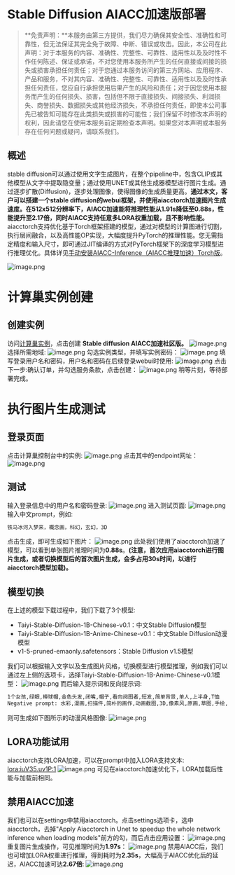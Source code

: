 # Stable Diffusion AIACC加速版部署

>**免责声明：**本服务由第三方提供，我们尽力确保其安全性、准确性和可靠性，但无法保证其完全免于故障、中断、错误或攻击。因此，本公司在此声明：对于本服务的内容、准确性、完整性、可靠性、适用性以及及时性不作任何陈述、保证或承诺，不对您使用本服务所产生的任何直接或间接的损失或损害承担任何责任；对于您通过本服务访问的第三方网站、应用程序、产品和服务，不对其内容、准确性、完整性、可靠性、适用性以及及时性承担任何责任，您应自行承担使用后果产生的风险和责任；对于因您使用本服务而产生的任何损失、损害，包括但不限于直接损失、间接损失、利润损失、商誉损失、数据损失或其他经济损失，不承担任何责任，即使本公司事先已被告知可能存在此类损失或损害的可能性；我们保留不时修改本声明的权利，因此请您在使用本服务前定期检查本声明。如果您对本声明或本服务存在任何问题或疑问，请联系我们。

## 概述
stable diffusion可以通过使用文字生成图片，在整个pipeline中，包含CLIP或其他模型从文字中提取隐变量；通过使用UNET或其他生成器模型进行图片生成。通过逐步扩散(Diffusion)，逐步处理图像，使得图像的生成质量更高。**通过本文，客户可以搭建一个stable diffusion的webui框架，并使用aiacctorch加速图片生成速度。在512x512分辨率下，AIACC加速能将推理性能从1.91s降低至0.88s，性能提升至2.17倍，同时AIACC支持任意多LORA权重加载，且不影响性能。**
aiacctorch支持优化基于Torch框架搭建的模型，通过对模型的计算图进行切割，执行层间融合，以及高性能OP实现，大幅度提升PyTorch的推理性能。您无需指定精度和输入尺寸，即可通过JIT编译的方式对PyTorch框架下的深度学习模型进行推理优化。具体详见[手动安装AIACC-Inference（AIACC推理加速）Torch版](https://help.aliyun.com/document_detail/317822.html)。


![image.png](https://intranetproxy.alipay.com/skylark/lark/0/2022/png/125679/1670483445654-9ef3f9af-bfb5-4324-9b68-6ca0cc211e24.png#clientId=ub5129ed7-e9e9-4&from=paste&height=277&id=Khxxe&originHeight=277&originWidth=720&originalType=binary&ratio=1&rotation=0&showTitle=false&size=196355&status=done&style=none&taskId=u80ac7f0f-1708-4f2e-8adb-c20191e80e9&title=&width=720)
# 计算巢实例创建
## 创建实例
访问[计算巢实例](https://computenest.console.aliyun.com/user/cn-hangzhou/recommendService)，点击创建
**Stable diffusion AIACC加速社区版。**
![image.png](https://intranetproxy.alipay.com/skylark/lark/0/2023/png/125679/1685066580791-055c0f07-8401-4c4c-820b-98900b77ae72.png#clientId=u98f890e2-bf6b-4&from=paste&height=1736&id=u1017be6c&originHeight=1736&originWidth=2446&originalType=binary&ratio=1&rotation=0&showTitle=false&size=1332479&status=done&style=none&taskId=uff518c70-a800-4af8-97d0-cce52405479&title=&width=2446)
选择所需地域:
![image.png](https://intranetproxy.alipay.com/skylark/lark/0/2023/png/125679/1685066681428-c9ad983f-eba7-4705-a508-1e7e79d5809f.png#clientId=u98f890e2-bf6b-4&from=paste&height=632&id=uc1466379&originHeight=632&originWidth=2022&originalType=binary&ratio=1&rotation=0&showTitle=false&size=1060858&status=done&style=none&taskId=u1222a295-5b65-4e09-b52c-35be36b94f7&title=&width=2022)
勾选实例类型，并填写实例密码：
![image.png](https://intranetproxy.alipay.com/skylark/lark/0/2023/png/125679/1685066734916-f5216e58-a314-4bb4-a4c6-3c07efe15ca1.png#clientId=u98f890e2-bf6b-4&from=paste&height=986&id=u4cfcc128&originHeight=986&originWidth=2168&originalType=binary&ratio=1&rotation=0&showTitle=false&size=1877143&status=done&style=none&taskId=u641f88d6-6a62-4d88-ba0f-224238d2460&title=&width=2168)
填写登录用户名和密码，用户名和密码在后续登录webui时使用:
![image.png](https://intranetproxy.alipay.com/skylark/lark/0/2023/png/125679/1685066772866-82dbbcfd-a808-4800-84aa-a43596df8239.png#clientId=u98f890e2-bf6b-4&from=paste&height=414&id=ua326f875&originHeight=414&originWidth=2158&originalType=binary&ratio=1&rotation=0&showTitle=false&size=748549&status=done&style=none&taskId=uc9af6f1e-5916-4100-8449-ef9f6361b69&title=&width=2158)
点击下一步:确认订单，并勾选服务条款，点击创建：
![image.png](https://intranetproxy.alipay.com/skylark/lark/0/2023/png/125679/1685066899702-b24b6a24-32f4-49be-a797-47961dd02202.png#clientId=u98f890e2-bf6b-4&from=paste&height=260&id=ub402146f&originHeight=448&originWidth=970&originalType=binary&ratio=1&rotation=0&showTitle=false&size=409082&status=done&style=none&taskId=u93db4c88-6d08-4357-8d40-1aac1c578f7&title=&width=564)
稍等片刻，等待部署完成。
# 执行图片生成测试
## 登录页面
点击计算巢控制台中的实例:
![image.png](https://intranetproxy.alipay.com/skylark/lark/0/2023/png/125679/1685067196374-bffd7d93-e725-49b6-9fb0-7af6aa45aaea.png#clientId=u98f890e2-bf6b-4&from=paste&height=812&id=t9g0Z&originHeight=812&originWidth=2324&originalType=binary&ratio=1&rotation=0&showTitle=false&size=1637587&status=done&style=none&taskId=ua11931df-4ef5-469d-9ab7-8188d45435f&title=&width=2324)
点击其中的endpoint网址：
![image.png](https://intranetproxy.alipay.com/skylark/lark/0/2023/png/125679/1685067348654-6ef6bc5e-b291-4a37-98d0-fc2e40c30b2a.png#clientId=u98f890e2-bf6b-4&from=paste&height=1190&id=u76383091&originHeight=1190&originWidth=2588&originalType=binary&ratio=1&rotation=0&showTitle=false&size=2541533&status=done&style=none&taskId=udaf1cb4b-4017-454a-ba32-218624e9c6f&title=&width=2588)
## 测试
输入登录信息中的用户名和密码登录:
![image.png](https://intranetproxy.alipay.com/skylark/lark/0/2023/png/125679/1685067431628-1f7b4b83-eda3-4d7b-9522-6959a7c69047.png#clientId=u98f890e2-bf6b-4&from=paste&height=1710&id=u9571d219&originHeight=1710&originWidth=3128&originalType=binary&ratio=1&rotation=0&showTitle=false&size=3856733&status=done&style=none&taskId=u49d8db20-a82b-458d-8843-e0c0a5bc6ce&title=&width=3128)
进入测试页面:
![image.png](https://intranetproxy.alipay.com/skylark/lark/0/2023/png/125679/1685067502612-dcd8d4a1-5fc6-487c-91f0-99c5a495e004.png#clientId=u98f890e2-bf6b-4&from=paste&height=1796&id=u9b4ce66b&originHeight=1796&originWidth=3102&originalType=binary&ratio=1&rotation=0&showTitle=false&size=4740052&status=done&style=none&taskId=uab7a4c28-0ced-41e0-b44c-9eefcfaac8a&title=&width=3102)
输入中文prompt，例如:
```bash
铁马冰河入梦来，概念画，科幻，玄幻，3D
```
点击生成，即可生成如下图片：
![image.png](https://intranetproxy.alipay.com/skylark/lark/0/2023/png/125679/1685067706263-7902a058-a52a-4a5c-875a-36b05242cb28.png#clientId=u98f890e2-bf6b-4&from=paste&height=1073&id=uc717add0&originHeight=1073&originWidth=1517&originalType=binary&ratio=1&rotation=0&showTitle=false&size=1153472&status=done&style=none&taskId=ua208cd42-189f-4f11-b087-bcba46b4103&title=&width=1517)
此处我们使用了aiacctorch加速了模型，可以看到单张图片推理时间为**0.88s**。**(注意，首次应用aiacctorch进行图片生成，或者切换模型后的首次图片生成，会多占用30s时间，以进行aiacctorch模型加载)。**
## 模型切换
在上述的模型下载过程中，我们下载了3个模型:

- Taiyi-Stable-Diffusion-1B-Chinese-v0.1：中文Stable Diffusion模型
- Taiyi-Stable-Diffusion-1B-Anime-Chinese-v0.1：中文Stable Diffusion动漫模型
- v1-5-pruned-emaonly.safetensors：Stable Diffusion v1.5模型

我们可以根据输入文字以及生成图片风格，切换模型进行模型推理，例如我们可以通过左上侧的选项卡，选择Taiyi-Stable-Diffusion-1B-Anime-Chinese-v0.1模型：
![image.png](https://intranetproxy.alipay.com/skylark/lark/0/2023/png/125679/1685067936263-c60088be-72fc-4a19-9b9b-d1c4c65062be.png#clientId=u98f890e2-bf6b-4&from=paste&height=1167&id=u4d5d817c&originHeight=1167&originWidth=1530&originalType=binary&ratio=1&rotation=0&showTitle=false&size=1485101&status=done&style=none&taskId=u9d9058db-8961-4c96-9db5-ba5da9d0c4e&title=&width=1530)
而后输入提示词和反向提示词:
```bash
1个女孩,绿眼,棒球帽,金色头发,闭嘴,帽子,看向阅图者,短发,简单背景,单人,上半身,T恤
Negative prompt: 水彩,漫画,扫描件,简朴的画作,动画截图,3D,像素风,原画,草图,手绘,铅笔
```
则可生成如下图所示的动漫风格图像:
![image.png](https://intranetproxy.alipay.com/skylark/lark/0/2023/png/125679/1685068082354-35714a36-ad9b-417e-a2b3-8c263e9d719a.png#clientId=u98f890e2-bf6b-4&from=paste&height=1098&id=u8862e4cd&originHeight=1098&originWidth=1516&originalType=binary&ratio=1&rotation=0&showTitle=false&size=1187134&status=done&style=none&taskId=uf89d1686-d412-4163-9c82-3b6fb8796fa&title=&width=1516)
## LORA功能试用
aiacctorch支持LORA加速，可以在prompt中加入LORA支持文本:  <lora:iuV35.uv1P:1>
![image.png](https://intranetproxy.alipay.com/skylark/lark/0/2023/png/125679/1685071552670-8b89d82c-69e7-4c64-abf0-870dfd9a5c99.png#clientId=u29481c1f-53df-4&from=paste&height=1101&id=u844f82ab&originHeight=1101&originWidth=1516&originalType=binary&ratio=1&rotation=0&showTitle=false&size=1196527&status=done&style=none&taskId=ud3b243fe-81a3-4895-befb-2c9aa7e1596&title=&width=1516)
可见在aiacctorch加速优化下，LORA加载后性能与加载前相同。
## 禁用AIACC加速
我们也可以在settings中禁用aiacctorch。点击settings选项卡，选中aiacctorch，去掉"Apply Aiacctorch in Unet to speedup the whole network inference when loading models"前方的勾，而后点击应用设置：
![image.png](https://intranetproxy.alipay.com/skylark/lark/0/2023/png/125679/1685068221633-96fc9ca8-f591-49f0-80f7-91ced758806c.png#clientId=u98f890e2-bf6b-4&from=paste&height=1132&id=uf0ac43fa&originHeight=1132&originWidth=1522&originalType=binary&ratio=1&rotation=0&showTitle=false&size=996312&status=done&style=none&taskId=uf27eaf39-e961-4260-88ed-1ee7821c8cc&title=&width=1522)
重复图片生成操作，可见推理时间为**1.97s**：
![image.png](https://intranetproxy.alipay.com/skylark/lark/0/2023/png/125679/1685070075626-8025d0b9-5744-436a-a193-6c51e653a31e.png#clientId=u98f890e2-bf6b-4&from=paste&height=1096&id=u0f1aa2ec&originHeight=1096&originWidth=1512&originalType=binary&ratio=1&rotation=0&showTitle=false&size=1188283&status=done&style=none&taskId=u524e5f9b-2bfb-4e71-b065-329bed77c95&title=&width=1512)
禁用AIACC后，我们也可增加LORA权重进行推理，得到耗时为**2.35s**，大幅高于AIACC优化后的延迟，AIACC加速可达**2.67倍**:
![image.png](https://intranetproxy.alipay.com/skylark/lark/0/2023/png/125679/1685071972421-000239fc-f098-4b63-939d-1c073d8626d2.png#clientId=u29481c1f-53df-4&from=paste&height=1098&id=u4417d568&originHeight=1098&originWidth=1508&originalType=binary&ratio=1&rotation=0&showTitle=false&size=1183686&status=done&style=none&taskId=ubc32cb56-3370-4511-be29-6683430e23e&title=&width=1508)
